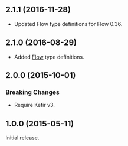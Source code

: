 ## 2.1.1 (2016-11-28)

* Updated Flow type definitions for Flow 0.36.

## 2.1.0 (2016-08-29)

* Added [Flow](https://flow.org/) type definitions.

## 2.0.0 (2015-10-01)

### Breaking Changes
* Require Kefir v3.

## 1.0.0 (2015-05-11)

Initial release.

